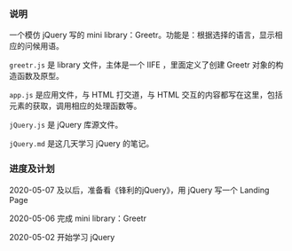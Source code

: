  ### 说明

一个模仿 jQuery 写的 mini library：Greetr。功能是：根据选择的语言，显示相应的问候用语。

`greetr.js` 是 library 文件，主体是一个 IIFE ，里面定义了创建 Greetr 对象的构造函数及原型。

`app.js` 是应用文件，与 HTML 打交道，与 HTML 交互的内容都写在这里，包括元素的获取，调用相应的处理函数等。

`jQuery.js` 是 jQuery 库源文件。

`jQuery.md` 是这几天学习 jQuery 的笔记。

### 进度及计划
2020-05-07 及以后，准备看《锋利的jQuery》，用 jQuery 写一个 Landing Page

2020-05-06 完成 mini library：Greetr

2020-05-02 开始学习 jQuery


